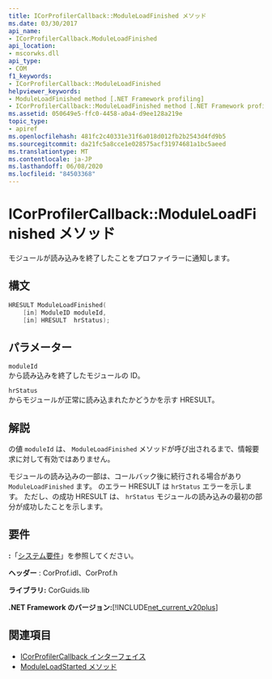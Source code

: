 ```yaml
---
title: ICorProfilerCallback::ModuleLoadFinished メソッド
ms.date: 03/30/2017
api_name:
- ICorProfilerCallback.ModuleLoadFinished
api_location:
- mscorwks.dll
api_type:
- COM
f1_keywords:
- ICorProfilerCallback::ModuleLoadFinished
helpviewer_keywords:
- ModuleLoadFinished method [.NET Framework profiling]
- ICorProfilerCallback::ModuleLoadFinished method [.NET Framework profiling]
ms.assetid: 050649e5-ffc0-4458-a0a4-d9ee128a219e
topic_type:
- apiref
ms.openlocfilehash: 481fc2c40331e31f6a018d012fb2b2543d4fd9b5
ms.sourcegitcommit: da21fc5a8cce1e028575acf31974681a1bc5aeed
ms.translationtype: MT
ms.contentlocale: ja-JP
ms.lasthandoff: 06/08/2020
ms.locfileid: "84503368"
---
```

# <a name="icorprofilercallbackmoduleloadfinished-method"></a>ICorProfilerCallback::ModuleLoadFinished メソッド
モジュールが読み込みを終了したことをプロファイラーに通知します。  
  
## <a name="syntax"></a>構文  
  
```cpp  
HRESULT ModuleLoadFinished(  
    [in] ModuleID moduleId,  
    [in] HRESULT  hrStatus);  
```  
  
## <a name="parameters"></a>パラメーター  
 `moduleId`  
 から読み込みを終了したモジュールの ID。  
  
 `hrStatus`  
 からモジュールが正常に読み込まれたかどうかを示す HRESULT。  
  
## <a name="remarks"></a>解説  
 の値 `moduleId` は、 `ModuleLoadFinished` メソッドが呼び出されるまで、情報要求に対して有効ではありません。  
  
 モジュールの読み込みの一部は、コールバック後に続行される場合があり `ModuleLoadFinished` ます。 のエラー HRESULT は `hrStatus` エラーを示します。 ただし、の成功 HRESULT は、 `hrStatus` モジュールの読み込みの最初の部分が成功したことを示します。  
  
## <a name="requirements"></a>要件  
 **:**「[システム要件](../../get-started/system-requirements.md)」を参照してください。  
  
 **ヘッダー** : CorProf.idl、CorProf.h  
  
 **ライブラリ:** CorGuids.lib  
  
 **.NET Framework のバージョン:**[!INCLUDE[net_current_v20plus](../../../../includes/net-current-v20plus-md.md)]  
  
## <a name="see-also"></a>関連項目

- [ICorProfilerCallback インターフェイス](icorprofilercallback-interface.md)
- [ModuleLoadStarted メソッド](icorprofilercallback-moduleloadstarted-method.md)
